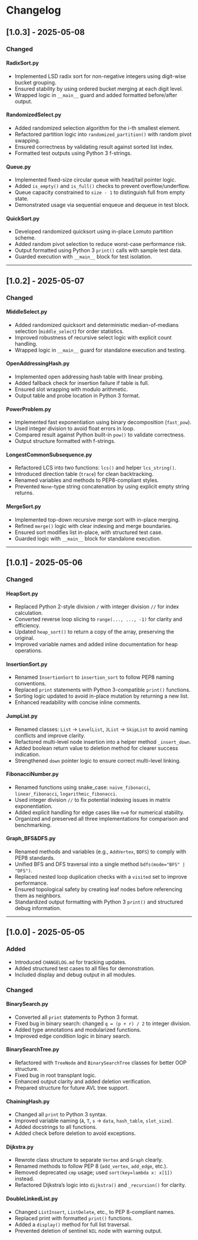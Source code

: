 # Changelog


## [1.0.3] - 2025-05-08

### Changed

#### RadixSort.py
- Implemented LSD radix sort for non-negative integers using digit-wise bucket grouping.
- Ensured stability by using ordered bucket merging at each digit level.
- Wrapped logic in `__main__` guard and added formatted before/after output.

#### RandomizedSelect.py
- Added randomized selection algorithm for the i-th smallest element.
- Refactored partition logic into `randomized_partition()` with random pivot swapping.
- Ensured correctness by validating result against sorted list index.
- Formatted test outputs using Python 3 f-strings.

#### Queue.py
- Implemented fixed-size circular queue with head/tail pointer logic.
- Added `is_empty()` and `is_full()` checks to prevent overflow/underflow.
- Queue capacity constrained to `size - 1` to distinguish full from empty state.
- Demonstrated usage via sequential enqueue and dequeue in test block.

#### QuickSort.py
- Developed randomized quicksort using in-place Lomuto partition scheme.
- Added random pivot selection to reduce worst-case performance risk.
- Output formatted using Python 3 `print()` calls with sample test data.
- Guarded execution with `__main__` block for test isolation.


----------------------------------------------

## [1.0.2] - 2025-05-07

### Changed

#### MiddleSelect.py
- Added randomized quicksort and deterministic median-of-medians selection (`middle_select`) for order statistics.
- Improved robustness of recursive select logic with explicit count handling.
- Wrapped logic in `__main__` guard for standalone execution and testing.

#### OpenAddressingHash.py
- Implemented open addressing hash table with linear probing.
- Added fallback check for insertion failure if table is full.
- Ensured slot wrapping with modulo arithmetic.
- Output table and probe location in Python 3 format.

#### PowerProblem.py
- Implemented fast exponentiation using binary decomposition (`fast_pow`).
- Used integer division to avoid float errors in loop.
- Compared result against Python built-in `pow()` to validate correctness.
- Output structure formatted with f-strings.

#### LongestCommonSubsequence.py
- Refactored LCS into two functions: `lcs()` and helper `lcs_string()`.
- Introduced direction table (`trace`) for clean backtracking.
- Renamed variables and methods to PEP8-compliant styles.
- Prevented `None`-type string concatenation by using explicit empty string returns.

#### MergeSort.py
- Implemented top-down recursive merge sort with in-place merging.
- Refined `merge()` logic with clear indexing and merge boundaries.
- Ensured sort modifies list in-place, with structured test case.
- Guarded logic with `__main__` block for standalone execution.


------------------------------------------------------

## [1.0.1] - 2025-05-06

### Changed

#### HeapSort.py
- Replaced Python 2-style division `/` with integer division `//` for index calculation.
- Converted reverse loop slicing to `range(..., ..., -1)` for clarity and efficiency.
- Updated `heap_sort()` to return a copy of the array, preserving the original.
- Improved variable names and added inline documentation for heap operations.

#### InsertionSort.py
- Renamed `InsertionSort` to `insertion_sort` to follow PEP8 naming conventions.
- Replaced `print` statements with Python 3-compatible `print()` functions.
- Sorting logic updated to avoid in-place mutation by returning a new list.
- Enhanced readability with concise inline comments.

#### JumpList.py
- Renamed classes: `List` → `LevelList`, `JList` → `SkipList` to avoid naming conflicts and improve clarity.
- Refactored multi-level node insertion into a helper method `_insert_down`.
- Added boolean return value to deletion method for clearer success indication.
- Strengthened `down` pointer logic to ensure correct multi-level linking.

#### FibonacciNumber.py
- Renamed functions using snake_case: `naive_fibonacci`, `linear_fibonacci`, `logarithmic_fibonacci`.
- Used integer division `//` to fix potential indexing issues in matrix exponentiation.
- Added explicit handling for edge cases like `n=0` for numerical stability.
- Organized and preserved all three implementations for comparison and benchmarking.

#### Graph_BFS&DFS.py
- Renamed methods and variables (e.g., `AddVertex`, `BDFS`) to comply with PEP8 standards.
- Unified BFS and DFS traversal into a single method `bdfs(mode="BFS" | "DFS")`.
- Replaced nested loop duplication checks with a `visited` set to improve performance.
- Ensured topological safety by creating leaf nodes before referencing them as neighbors.
- Standardized output formatting with Python 3 `print()` and structured debug information.


------------------------------------------

## [1.0.0] - 2025-05-05

### Added
- Introduced `CHANGELOG.md` for tracking updates.
- Added structured test cases to all files for demonstration.
- Included display and debug output in all modules.

### Changed

#### BinarySearch.py
- Converted all `print` statements to Python 3 format.
- Fixed bug in binary search: changed `q = (p + r) / 2` to integer division.
- Added type annotations and modularized functions.
- Improved edge condition logic in binary search.

#### BinarySearchTree.py
- Refactored with `TreeNode` and `BinarySearchTree` classes for better OOP structure.
- Fixed bug in root transplant logic.
- Enhanced output clarity and added deletion verification.
- Prepared structure for future AVL tree support.

#### ChainingHash.py
- Changed all `print` to Python 3 syntax.
- Improved variable naming (`A`, `T`, `s` → `data`, `hash_table`, `slot_size`).
- Added docstrings to all functions.
- Added check before deletion to avoid exceptions.

#### Dijkstra.py
- Rewrote class structure to separate `Vertex` and `Graph` clearly.
- Renamed methods to follow PEP 8 (`add_vertex`, `add_edge`, etc.).
- Removed deprecated `cmp` usage; used `sort(key=lambda x: x[1])` instead.
- Refactored Dijkstra’s logic into `dijkstra()` and `_recursion()` for clarity.

#### DoubleLinkedList.py
- Changed `ListInsert`, `ListDelete`, etc., to PEP 8-compliant names.
- Replaced print with formatted `print()` functions.
- Added a `display()` method for full list traversal.
- Prevented deletion of sentinel `NIL` node with warning output.